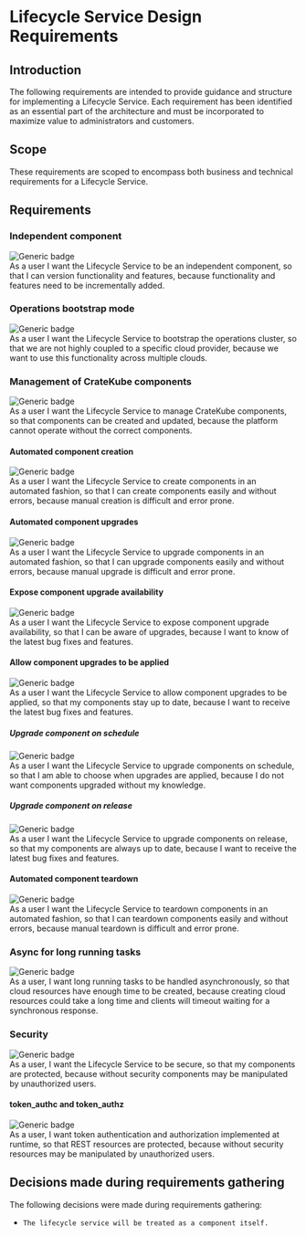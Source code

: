 # Lifecycle Service Design Requirements
## Introduction  
The following requirements are intended to provide guidance and structure for implementing a Lifecycle Service. 
Each requirement has been identified as an essential part of the architecture and must be incorporated to maximize value to administrators and customers.

## Scope  
These requirements are scoped to encompass both business and technical requirements for a Lifecycle Service.  

## Requirements  
### Independent component  
![Generic badge](https://img.shields.io/badge/BUSINESS-MVP-GREEN.svg)  
As a user I want the Lifecycle Service to be an independent component,
so that I can version functionality and features, 
because functionality and features need to be incrementally added.

### Operations bootstrap mode
![Generic badge](https://img.shields.io/badge/TECHNICAL-MVP-GREEN.svg)  
As a user I want the Lifecycle Service to bootstrap the operations cluster, 
so that we are not highly coupled to a specific cloud provider, 
because we want to use this functionality across multiple clouds.

### Management of CrateKube components  
![Generic badge](https://img.shields.io/badge/BUSINESS-MVP-GREEN.svg)  
As a user I want the Lifecycle Service to manage CrateKube components, 
so that components can be created and updated, 
because the platform cannot operate without the correct components.  

#### Automated component creation
![Generic badge](https://img.shields.io/badge/TECHNICAL-MVP-GREEN.svg)  
As a user I want the Lifecycle Service to create components in an automated fashion, 
so that I can create components easily and without errors, 
because manual creation is difficult and error prone.

#### Automated component upgrades  
![Generic badge](https://img.shields.io/badge/TECHNICAL-MVP-GREEN.svg)  
As a user I want the Lifecycle Service to upgrade components in an automated fashion, 
so that I can upgrade components easily and without errors, 
because manual upgrade is difficult and error prone. 

#### Expose component upgrade availability
![Generic badge](https://img.shields.io/badge/BUSINESS-MVP-GREEN.svg)  
As a user I want the Lifecycle Service to expose component upgrade availability, 
so that I can be aware of upgrades, 
because I want to know of the latest bug fixes and features.  

#### Allow component upgrades to be applied
![Generic badge](https://img.shields.io/badge/BUSINESS-MVP-GREEN.svg)  
As a user I want the Lifecycle Service to allow component upgrades to be applied, 
so that my components stay up to date, 
because I want to receive the latest bug fixes and features.  

##### Upgrade component on schedule 
![Generic badge](https://img.shields.io/badge/TECHNICAL-POSTMVP-YELLOW.svg)  
As a user I want the Lifecycle Service to upgrade components on schedule, 
so that I am able to choose when upgrades are applied, 
because I do not want components upgraded without my knowledge.  

##### Upgrade component on release 
![Generic badge](https://img.shields.io/badge/TECHNICAL-POSTMVP-YELLOW.svg)  
As a user I want the Lifecycle Service to upgrade components on release, 
so that my components are always up to date, 
because I want to receive the latest bug fixes and features.  

#### Automated component teardown  
![Generic badge](https://img.shields.io/badge/TECHNICAL-MVP-GREEN.svg)  
As a user I want the Lifecycle Service to teardown components in an automated fashion, 
so that I can teardown components easily and without errors, 
because manual teardown is difficult and error prone.

### Async for long running tasks  
![Generic badge](https://img.shields.io/badge/TECHNICAL-MVP-GREEN.svg)  
As a user, I want long running tasks to be handled asynchronously, 
so that cloud resources have enough time to be created, 
because creating cloud resources could take a long time and clients will timeout waiting for a synchronous response.  

### Security  
![Generic badge](https://img.shields.io/badge/BUSINESS-MVP-GREEN.svg)  
As a user, I want the Lifecycle Service to be secure, 
so that my components are protected, 
because without security components may be manipulated by unauthorized users.   

#### token_authc and token_authz  
![Generic badge](https://img.shields.io/badge/TECHNICAL-MVP-GREEN.svg)  
As a user, I want token authentication and authorization implemented at runtime, 
so that REST resources are protected, 
because without security resources may be manipulated by unauthorized users.  

## Decisions made during requirements gathering  
The following decisions were made during requirements gathering:  

- `The lifecycle service will be treated as a component itself.`
